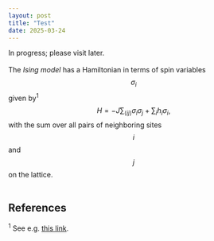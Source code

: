 ```yaml
---
layout: post
title: "Test"
date: 2025-03-24
---
```

<script id="MathJax-script" async src="https://cdn.jsdelivr.net/npm/mathjax@3/es5/tex-mml-chtml.js"></script>

In progress; please visit later.  
<br>
The *Ising model* has a Hamiltonian in terms of spin variables $$ \sigma_i $$ given by<sup>1</sup>  
$$ H  = -J \sum_{\langle ij\rangle} \sigma_i\sigma_j + \sum_i h_i \sigma_i, $$
with the sum over all pairs of neighboring sites $$i$$ and $$j$$ on the lattice.  
<br>
## References  
<sup>1</sup> See e.g. [this link](https://en.wikipedia.org/wiki/Ising_model).

